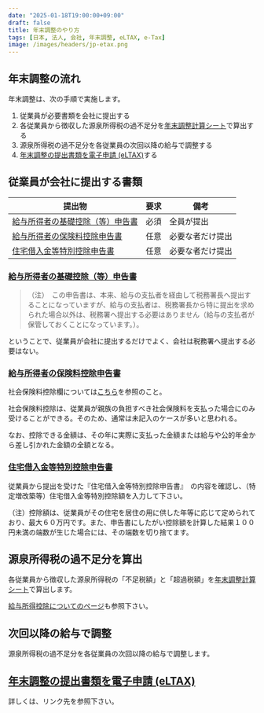 ```yaml
---
date: "2025-01-18T19:00:00+09:00"
draft: false
title: 年末調整のやり方
tags: [日本, 法人, 会社, 年末調整, eLTAX, e-Tax]
image: /images/headers/jp-etax.png
---
```


## 年末調整の流れ

年末調整は、次の手順で実施します。

1. 従業員が必要書類を会社に提出する
1. 各従業員から徴収した源泉所得税の過不足分を[年末調整計算シート](https://www.nta.go.jp/taxes/tetsuzuki/shinsei/annai/gensen/annai/nencho_keisan/index.htm)で算出する
1. 源泉所得税の過不足分を各従業員の次回以降の給与で調整する
1. [年末調整の提出書類を電子申請 (eLTAX)](/posts/jp-nencho-eltax/)する

## 従業員が会社に提出する書類

提出物 | 要求 | 備考
--|--|--
[給与所得者の基礎控除（等）申告書](https://www.nta.go.jp/taxes/tetsuzuki/shinsei/annai/gensen/annai/1648_73.htm) | 必須 | 全員が提出
[給与所得者の保険料控除申告書](https://www.nta.go.jp/taxes/tetsuzuki/shinsei/annai/gensen/annai/1648_05.htm) | 任意 | 必要な者だけ提出
[住宅借入金等特別控除申告書](https://www.nta.go.jp/publication/pamph/shotoku/jukari/index.htm) | 任意 | 必要な者だけ提出

### [給与所得者の基礎控除（等）申告書](https://www.nta.go.jp/taxes/tetsuzuki/shinsei/annai/gensen/annai/1648_73.htm)

> （注）　この申告書は、本来、給与の支払者を経由して税務署長へ提出することになっていますが、給与の支払者は、税務署長から特に提出を求められた場合以外は、税務署へ提出する必要はありません（給与の支払者が保管しておくことになっています。）。

ということで、従業員が会社に提出するだけでよく、会社は税務署へ提出する必要はない。

### [給与所得者の保険料控除申告書](https://www.nta.go.jp/taxes/tetsuzuki/shinsei/annai/gensen/annai/1648_05.htm)

社会保険料控除欄については[こちら](https://www.nta.go.jp/taxes/shiraberu/taxanswer/shotoku/1130.htm)を参照のこと。

社会保険料控除は、従業員が親族の負担すべき社会保険料を支払った場合にのみ受けることができる。そのため、通常は未記入のケースが多いと思われる。

なお、控除できる金額は、その年に実際に支払った金額または給与や公的年金から差し引かれた金額の全額となる。

### [住宅借入金等特別控除申告書](https://www.nta.go.jp/publication/pamph/shotoku/jukari/index.htm)

従業員から提出を受けた『住宅借入金等特別控除申告書』　の内容を確認し、（特定増改築等）住宅借入金等特別控除額を入力して下さい。

（注）控除額は、従業員がその住宅を居住の用に供した年等に応じて定められており、最大６０万円です。また、申告書にしたがい控除額を計算した結果１００円未満の端数が生じた場合には、その端数を切り捨てます。

## 源泉所得税の過不足分を算出

各従業員から徴収した源泉所得税の「不足税額」と「超過税額」を[年末調整計算シート](https://www.nta.go.jp/taxes/tetsuzuki/shinsei/annai/gensen/annai/nencho_keisan/index.htm)で算出します。

[給与所得控除についてのページ](https://www.nta.go.jp/taxes/shiraberu/taxanswer/shotoku/1410.htm)も参照下さい。

## 次回以降の給与で調整

源泉所得税の過不足分を各従業員の次回以降の給与で調整します。

## [年末調整の提出書類を電子申請 (eLTAX)](/posts/jp-nencho-eltax/)

詳しくは、リンク先を参照下さい。
